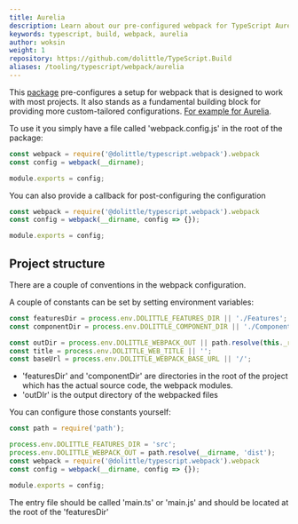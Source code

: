 ```yaml
---
title: Aurelia
description: Learn about our pre-configured webpack for TypeScript Aurelia projects
keywords: typescript, build, webpack, aurelia
author: woksin
weight: 1
repository: https://github.com/dolittle/TypeScript.Build
aliases: /tooling/typescript/webpack/aurelia
---
```


This [package](https://npmjs.org/package/@dolittle/typescript.webpack.aurelia) pre-configures a setup for webpack that is designed to work with most projects. It also stands as a fundamental building block for providing more custom-tailored configurations. [For example for Aurelia](https://npmjs.org/package/@dolittle/typescript.webpack.aurelia).


To use it you simply have a file called 'webpack.config.js' in the root of the package:
```javascript
const webpack = require('@dolittle/typescript.webpack').webpack
const config = webpack(__dirname);

module.exports = config;
```

You can also provide a callback for post-configuring the configuration
```javascript
const webpack = require('@dolittle/typescript.webpack').webpack
const config = webpack(__dirname, config => {});

module.exports = config;
```

## Project structure
There are a couple of conventions in the webpack configuration.

A couple of constants can be set by setting environment variables: 
```typescript
const featuresDir = process.env.DOLITTLE_FEATURES_DIR || './Features';
const componentDir = process.env.DOLITTLE_COMPONENT_DIR || './Components';

const outDir = process.env.DOLITTLE_WEBPACK_OUT || path.resolve(this._rootDir, 'wwwroot')
const title = process.env.DOLITTLE_WEB_TITLE || '';
const baseUrl = process.env.DOLITTLE_WEBPACK_BASE_URL || '/';
```
* 'featuresDir' and 'componentDir' are directories in the root of the project which has the actual source code, the webpack modules.
* 'outDIr' is the output directory of the webpacked files

You can configure those constants yourself:
```javascript
const path = require('path');

process.env.DOLITTLE_FEATURES_DIR = 'src';
process.env.DOLITTLE_WEBPACK_OUT = path.resolve(__dirname, 'dist');
const webpack = require('@dolittle/typescript.webpack').webpack
const config = webpack(__dirname, config => {});

module.exports = config;
```

The entry file should be called 'main.ts' or 'main.js' and should be located at the root of the 'featuresDir'
